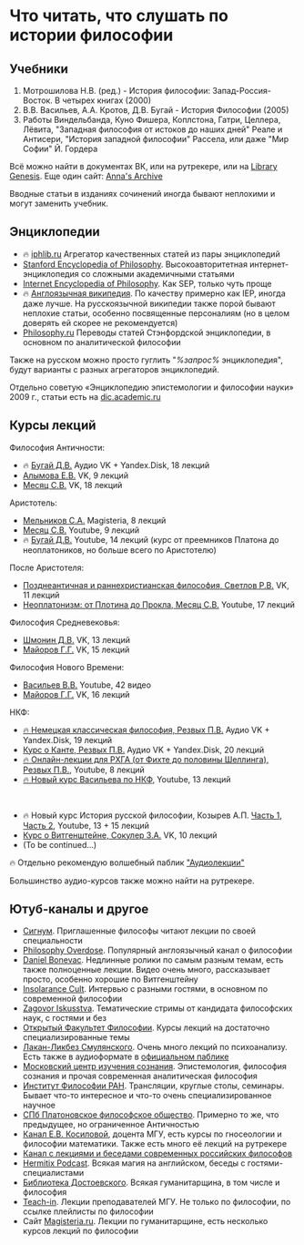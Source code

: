 # Что читать, что слушать по истории философии
## Учебники

1.  Мотрошилова Н.В. (ред.) - История философии: Запад-Россия-Восток. В четырех книгах (2000)
2.  В.В. Васильев, А.А. Кротов, Д.В. Бугай - История Философии (2005)
3.  Работы Виндельбанда, Куно Фишера, Коплстона, Гатри, Целлера, Лёвита, "Западная философия от истоков до наших дней" Реале и Антисери, "История западной философии" Рассела, или даже "Мир Софии" Й. Гордера

Всё можно найти в документах ВК, или на рутрекере, или на [Library Genesis](https://libgen.gs/). Еще один сайт: [Anna's Archive](https://annas-archive.org/)

Вводные статьи в изданиях сочинений иногда бывают неплохими и могут заменить учебник.

## Энциклопедии

*   🔥 [iphlib.ru](https://iphlib.ru) Агрегатор качественных статей из пары энциклопедий
*   [Stanford Encyclopedia of Philosophy](https://plato.stanford.edu/). Высокоавторитетная интернет-энциклопедия со сложными академичными статьями
*   [Internet Encyclopedia of Philosophy](https://iep.utm.edu/). Как SEP, только чуть проще
*   🔥 [Англоязычная википедия](https://en.wikipedia.org/wiki/Western_philosophy). По качеству примерно как IEP, иногда даже лучше. На русскоязычной википедии также порой бывают неплохие статьи, особенно посвященные персоналиям (но в целом доверять ей скорее не рекомендуется)
*   [Philosophy.ru](http://www.philosophy.ru/) Переводы статей Стэнфордской энциклопедии, в основном по аналитической философии

Также на русском можно просто гуглить "_%запрос%_ энциклопедия", будут варианты с разных агрегаторов энциклопедий.

Отдельно советую «Энциклопедию эпистемологии и философии науки» 2009 г., статьи есть на [dic.academic.ru](https://dic.academic.ru)

## Курсы лекций

Философия Античности:

*   🔥 [Бугай Д.В.](https://vk.com/wall-201515597_379) Аудио VK + Yandex.Disk, 18 лекций
*   [Алымова Е.В.](https://vk.com/music/playlist/-140355142_58) VK, 9 лекций
*   [Месяц С.В.](https://vk.com/music/playlist/-125773980_84882199) VK, 18 лекций

Аристотель:

*   [Мельников С.А.](https://magisteria.ru/category/aristotle-intro) Magisteria, 8 лекций
*   [Месяц С.В.](https://www.youtube.com/playlist?list=PLjRdPAc7-AcLBcU6DNtsd13Q3sbrQXtev) Youtube, 9 лекций
*   🔥 [Бугай Д.В.](https://www.youtube.com/playlist?list=PLcsjsqLLSfNAGF8trDL5rg1plyoFEZHwY) Youtube, 14 лекций (курс от преемников Платона до неоплатоников, но больше всего по Аристотелю)

После Аристотеля:

*   [Позднеантичная и раннехристианская философия, Светлов Р.В.](https://vk.com/music/playlist/409027352_85034460_dc740346af5cc3308a) VK, 11 лекций
*   [Неоплатонизм: от Плотина до Прокла, Месяц С.В.](https://www.youtube.com/playlist?list=PLjRdPAc7-AcI92eQYjOcU_Lc1xQmoVmMI) Youtube, 17 лекций

Философия Средневековья:

*   [Шмонин Д.В.](https://vk.com/music/playlist/409027352_85034655_b5e8c0a19588c7c500) VK, 13 лекций
*   [Майоров Г.Г.](https://vk.com/music/playlist/370414335_85060946_b6b00a99d731f0f987) VK, 15 лекций

Философия Нового Времени:

*   [Васильев В.В.](https://www.youtube.com/playlist?list=PLPXW9MnayVP4PulLi8YqJSq0eosdVgzva) Youtube, 42 видео
*   [Майоров Г.Г.](https://vk.com/music/playlist/370414335_85060943) VK, 16 лекций

НКФ:

*   [🔥 Немецкая классическая философия, Резвых П.В.](https://vk.com/wall-201515597_15) Аудио VK + Yandex.Disk, 19 лекций
*   [Курс о Канте, Резвых П.В.](https://vk.com/wall-201515597_84) Аудио VK + Yandex.Disk, 20 лекций
*   [🔥 Онлайн-лекции для РХГА (от Фихте до половины Шеллинга), Резвых П.В.](https://www.youtube.com/playlist?list=PLp8inyhIa81BnIh534jBdPD1_c_yl93Tv), Youtube, 8 лекций
*   [🔥 Новый курс Васильева по НКФ](https://www.youtube.com/playlist?list=PLcsjsqLLSfNAhxK1YOQThJTrhJtmZwKnM), Youtube, 13 лекций

 <br>

*   🔥 Новый курс История русской философии, Козырев А.П. [Часть 1](https://www.youtube.com/playlist?list=PLcsjsqLLSfNBav1vdFJt0iGLw8_X8_bhY), [Часть 2](https://www.youtube.com/playlist?list=PLcsjsqLLSfNAinwsjaJvZXBKVFEWrpIoD), Youtube, 13 + 15 лекций
*   [Курс о Витгенштейне, Сокулер З.А.](https://vk.com/music/playlist/-122329132_85330735) VK, 10 лекций
*   (To be continued...)

🔥 Отдельно рекомендую волшебный паблик ["Аудиолекции"](https://vk.com/cyberznaniya)

Большинство аудио-курсов также можно найти на рутрекере.

## Ютуб-каналы и другое

*   [Сигнум](https://www.youtube.com/c/сигнум). Приглашенные философы читают лекции по своей специальности
*   [Philosophy Overdose](https://www.youtube.com/channel/UC7q-GcHyjCHkTpXCUTLzy7Q/). Популярный англоязычный канал о философии
*   [Daniel Bonevac](https://www.youtube.com/user/PhiloofAlexandria/). Недлинные ролики по самым разным темам, есть также полноценные лекции. Видео очень много, рассказывает просто, особенно хорошие по Витгенштейну
*   [Insolarance Cult](https://www.youtube.com/c/InsolaranceCult). Интервью с разными гостями, в основном по современной философии
*   [Zagovor Iskusstva](https://www.youtube.com/c/ZagovorIskusstva). Тематические стримы от кандидата философских наук, с гостями и без
*   [Открытый Факультет Философии](https://www.youtube.com/channel/UCtxFIV0JLYxYm6tTKpJQlXQ). Курсы лекций на достаточно специализированные темы
*   [Лакан-Ликбез Смулянского](https://lacan-likbez.com). Очень много лекций по психоанализу. Есть также в аудиоформате в [официальном паблике](https://vk.com/alexsmul)
*   [Московский центр изучения сознания](https://www.youtube.com/channel/UCei3l9jF1JnpuGp9ok855pg). Эпистемология, философия сознания и прочая современная аналитическая философия
*   [Институт Философии РАН](https://www.youtube.com/channel/UCcUH7xQN2OTa4efXWtKkzVw). Трансляции, круглые столы, семинары. Бывает что-то интересное и что-то очень специализированное научное
*   [СПб Платоновское философское общество](https://www.youtube.com/channel/UC9vYYO41KVHA4sL7mrk8fJQ). Примерно то же, что предыдущее, но ограниченное Античностью
*   [Канал Е.В. Косиловой](https://www.youtube.com/channel/UCDRRm5ol-OwoUv6hnW7ghdw/), доцента МГУ, есть курсы по гносеологии и философии математики. Также есть много её лекций на рутрекере
*   [Канал с лекциями и беседами современных российских философов](https://www.youtube.com/channel/UC2UbJK23wPYafuFbm8hw6ug)
*   [Hermitix Podcast](https://www.youtube.com/channel/</li>UCIVH4QDljPUKZHqgER3GGgA). Всякая магия на английском, беседы с гостями-специалистами
*   [Библиотека Достоевского](https://www.youtube.com/channel/UCsWlatWZG_yGqghYYai2DEQ/videos). Всякая гуманитарщина, в том числе и философия
*   [Teach-in](https://www.youtube.com/c/NAUKA0/playlists?view=50&shelf_id=8). Лекции преподавателей МГУ. Не только по философии, по ссылке плейлисты по философии
*   Сайт [Magisteria.ru](https://magisteria.ru/). Лекции по гуманитарщине, есть несколько курсов лекций по философии

</main>

</div>
